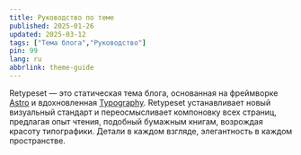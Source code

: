```yaml
---
title: Руководство по теме
published: 2025-01-26
updated: 2025-03-12
tags: ["Тема блога","Руководство"]
pin: 99
lang: ru
abbrlink: theme-guide
---
```


Retypeset — это статическая тема блога, основанная на фреймворке [Astro](https://astro.build/) и вдохновленная [Typography](https://astro-theme-typography.vercel.app/). Retypeset устанавливает новый визуальный стандарт и переосмысливает компоновку всех страниц, предлагая опыт чтения, подобный бумажным книгам, возрождая красоту типографики. Детали в каждом взгляде, элегантность в каждом пространстве.

